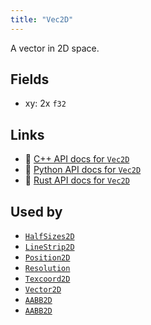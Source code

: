 ```yaml
---
title: "Vec2D"
---
```


A vector in 2D space.

## Fields

* xy: 2x `f32`

## Links
 * 🌊 [C++ API docs for `Vec2D`](https://ref.rerun.io/docs/cpp/stable/structrerun_1_1datatypes_1_1Vec2D.html)
 * 🐍 [Python API docs for `Vec2D`](https://ref.rerun.io/docs/python/stable/common/datatypes#rerun.datatypes.Vec2D)
 * 🦀 [Rust API docs for `Vec2D`](https://docs.rs/rerun/latest/rerun/datatypes/struct.Vec2D.html)


## Used by

* [`HalfSizes2D`](../components/half_sizes2d.md)
* [`LineStrip2D`](../components/line_strip2d.md)
* [`Position2D`](../components/position2d.md)
* [`Resolution`](../components/resolution.md)
* [`Texcoord2D`](../components/texcoord2d.md)
* [`Vector2D`](../components/vector2d.md)
* [`AABB2D`](../datatypes/aabb2d.md)
* [`AABB2D`](../datatypes/aabb2d.md)
